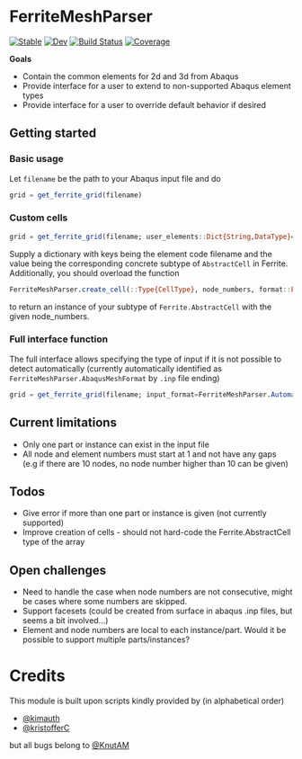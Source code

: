 # FerriteMeshParser

[![Stable](https://img.shields.io/badge/docs-stable-blue.svg)](https://KnutAM.github.io/FerriteMeshParser.jl/stable)
[![Dev](https://img.shields.io/badge/docs-dev-blue.svg)](https://KnutAM.github.io/FerriteMeshParser.jl/dev)
[![Build Status](https://github.com/KnutAM/FerriteMeshParser.jl/actions/workflows/CI.yml/badge.svg?branch=main)](https://github.com/KnutAM/FerriteMeshParser.jl/actions/workflows/CI.yml?query=branch%3Amain)
[![Coverage](https://codecov.io/gh/KnutAM/FerriteMeshParser.jl/branch/main/graph/badge.svg)](https://codecov.io/gh/KnutAM/FerriteMeshParser.jl)


**Goals**

* Contain the common elements for 2d and 3d from Abaqus
* Provide interface for a user to extend to non-supported Abaqus element types
* Provide interface for a user to override default behavior if desired

## Getting started
### Basic usage
Let `filename` be the path to your Abaqus input file and do
```julia
grid = get_ferrite_grid(filename)
```

### Custom cells
```julia
grid = get_ferrite_grid(filename; user_elements::Dict{String,DataType}=Dict{String,DataType}())
```
Supply a dictionary with keys being the element code filename and the value being the corresponding concrete subtype of `AbstractCell` in Ferrite. Additionally, you should overload the function 
```julia
FerriteMeshParser.create_cell(::Type{CellType}, node_numbers, format::FerriteMeshParser.AbaqusMeshFormat) where{CellType<:Ferrite.AbstractCell}
```
to return an instance of your subtype of `Ferrite.AbstractCell` with the given node_numbers. 


### Full interface function
The full interface allows specifying the type of input if it is not possible to detect automatically (currently automatically identified as `FerriteMeshParser.AbaqusMeshFormat` by `.inp` file ending)
```julia
grid = get_ferrite_grid(filename; input_format=FerriteMeshParser.AutomaticMeshFormat(), user_elements::Dict{String,DataType}=Dict{String,DataType}())
```

## Current limitations
* Only one part or instance can exist in the input file
* All node and element numbers must start at 1 and not have any gaps (e.g if there are 10 nodes, no node number higher than 10 can be given)


## Todos
* Give error if more than one part or instance is given (not currently supported)
* Improve creation of cells - should not hard-code the Ferrite.AbstractCell type of the array

## Open challenges
* Need to handle the case when node numbers are not consecutive, might be cases where some numbers are skipped.
* Support facesets (could be created from surface in abaqus .inp files, but seems a bit involved...)
* Element and node numbers are local to each instance/part. Would it be possible to support multiple parts/instances?


# Credits
This module is built upon scripts kindly provided by (in alphabetical order)

* [@kimauth](github.com/kimauth)
* [@kristofferC](github.com/kristofferC)

but all bugs belong to [@KnutAM](github.com/KnutAM)